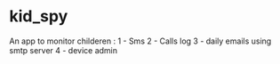 # kid_spy

An app to monitor childeren :
1 - Sms 
2 - Calls log
3 - daily emails using smtp server
4 - device admin

